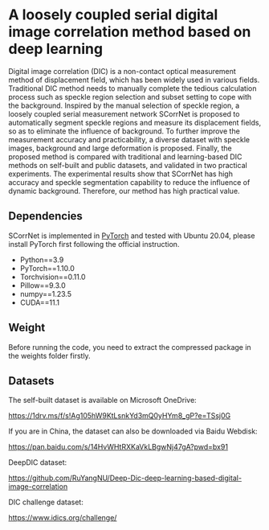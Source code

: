 # A loosely coupled serial digital image correlation method based on deep learning

Digital image correlation (DIC) is a non-contact optical measurement method of displacement field, which has been widely used in various fields. Traditional DIC method needs to manually complete the tedious calculation process such as speckle region selection and subset setting to cope with the background. Inspired by the manual selection of speckle region, a loosely coupled serial measurement network SCorrNet is proposed to automatically segment speckle regions and measure its displacement fields, so as to eliminate the influence of background. To further improve the measurement accuracy and practicability, a diverse dataset with speckle images, background and large deformation is proposed. Finally, the proposed method is compared with traditional and learning-based DIC methods on self-built and public datasets, and validated in two practical experiments. The experimental results show that SCorrNet has high accuracy and speckle segmentation capability to reduce the influence of dynamic background. Therefore, our method has high practical value.
## Dependencies

SCorrNet is implemented in [PyTorch](https://pytorch.org/) and tested with Ubuntu 20.04, please install PyTorch first following the official instruction.

- Python==3.9
- PyTorch==1.10.0
- Torchvision==0.11.0
- Pillow==9.3.0
- numpy==1.23.5
- CUDA==11.1

## Weight

Before running the code, you need to extract the compressed package in the weights folder firstly.

## Datasets

The self-built dataset is available on Microsoft OneDrive:

https://1drv.ms/f/s!Ag105hW9KtLsnkYd3mQ0yHYm8_gP?e=TSsj0G

If you are in China, the dataset can also be downloaded via Baidu Webdisk:

https://pan.baidu.com/s/14HvWHtRXKaVkLBgwNj47gA?pwd=bx91

DeepDIC dataset:

https://github.com/RuYangNU/Deep-Dic-deep-learning-based-digital-image-correlation

DIC challenge dataset:

https://www.idics.org/challenge/
